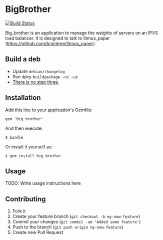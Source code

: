 # BigBrother

[![Build Status](https://secure.travis-ci.org/braintree/big_brother.png)](https://travis-ci.org/braintree/big_brother.svg?branch=master)

Big_brother is an application to manage the weights of servers on an IPVS load balancer.  It is designed to talk to litmus_paper (https://github.com/braintree/litmus_paper).

## Build a deb

- Update `debian/changelog`
- Run `dpkg-buildpackage -uc -us`
- [There is no step three](https://www.youtube.com/watch?v=6uXJlX50Lj8).

## Installation

Add this line to your application's Gemfile:

    gem 'big_brother'

And then execute:

    $ bundle

Or install it yourself as:

    $ gem install big_brother

## Usage

TODO: Write usage instructions here

## Contributing

1. Fork it
2. Create your feature branch (`git checkout -b my-new-feature`)
3. Commit your changes (`git commit -am 'Added some feature'`)
4. Push to the branch (`git push origin my-new-feature`)
5. Create new Pull Request
